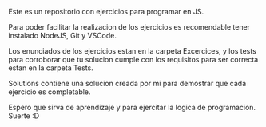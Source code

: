 Este es un repositorio con ejercicios para programar en JS.

Para poder facilitar la realizacion de los ejercicios es recomendable tener instalado NodeJS, Git y VSCode.

Los enunciados de los ejercicios estan en la carpeta Excercices, y los tests para corroborar que tu solucion cumple con los requisitos para ser correcta estan en la carpeta Tests.

Solutions contiene una solucion creada por mi para demostrar que cada ejercicio es completable.

Espero que sirva de aprendizaje y para ejercitar la logica de programacion. Suerte :D
